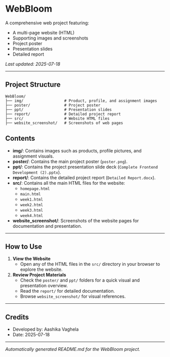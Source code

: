 # WebBloom

A comprehensive web project featuring:
- A multi-page website (HTML)
- Supporting images and screenshots
- Project poster
- Presentation slides
- Detailed report

_Last updated: 2025-07-18_

---

## Project Structure

```
WebBloom/
├── img/                  # Product, profile, and assignment images
├── poster/               # Project poster
├── ppt/                  # Presentation slides
├── report/               # Detailed project report
├── src/                  # Website HTML files
├── website_screenshot/   # Screenshots of web pages
```

## Contents

- **img/**: Contains images such as products, profile pictures, and assignment visuals.
- **poster/**: Contains the main project poster (`poster.png`).
- **ppt/**: Contains the project presentation slide deck (`Complete Frontend Development (2).pptx`).
- **report/**: Contains the detailed project report (`Detailed Report.docx`).
- **src/**: Contains all the main HTML files for the website:
    - `homepage.html`
    - `main.html`
    - `week1.html`
    - `week2.html`
    - `week3.html`
    - `week4.html`
- **website_screenshot/**: Screenshots of the website pages for documentation and presentation.

---

## How to Use

1. **View the Website**
    - Open any of the HTML files in the `src/` directory in your browser to explore the website.
2. **Review Project Materials**
    - Check the `poster/` and `ppt/` folders for a quick visual and presentation overview.
    - Read the `report/` for detailed documentation.
    - Browse `website_screenshot/` for visual references.

---

## Credits

- Developed by: Aashika Vaghela
- Date: 2025-07-18

---

_Automatically generated README.md for the WebBloom project._
